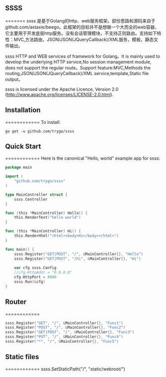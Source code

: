 ## SSSS
=======
ssss 是基于Golang的http、web服务框架。部份思路和源码来自于github.com/astaxie/beego。此框架的目标并不是想做一个大而全的web容器，它主要用于开发底层http服务。没有会话管理模块，不支持正则路由。支持如下特性：MVC,方法路由，JSON/JSON(JQueryCallback)/XML服务，模板，静态文件输出。

ssss HTTP and WEB services of framework for Golang。It is mainly used to develop the underlying HTTP service,No session management module, does not support the regular route。Support feature:MVC,Methods the routing,JSON/JSON(JQueryCallback)/XML service,template,Static file output。

ssss is licensed under the Apache Licence, Version 2.0
(http://www.apache.org/licenses/LICENSE-2.0.html).

## Installation
============
To install:

    go get -u github.com/trygo/ssss

## Quick Start
============
Here is the canonical "Hello, world" example app for ssss:
```go
package main

import (
	"github.com/trygo/ssss"
)

type MainController struct {
	ssss.Controller
}

func (this *MainController) Hello() {
	this.RenderText("hello world")
}

func (this *MainController) Hi() {
	this.RenderHtml("<html><body>Hi</body></html>")
}

func main() {
	ssss.Register("GET|POST", "/", &MainController{}, "Hello")
	ssss.Register("GET|POST", "/hi", &MainController{}, "Hi")
	
	var cfg ssss.Config
	//cfg.HttpAddr = "0.0.0.0"
	cfg.HttpPort = 8080
	ssss.Run(&cfg)
}
```

## Router
============
```go
ssss.Register("GET", "/", &MainController{}, "Func1")
ssss.Register("POST", "/", &MainController{}, "Func2")
ssss.Register("GET|POST", "/", &MainController{}, "Func3")
ssss.Register("PUT", "/", &MainController{}, "Func4")
ssss.Register("*", "/", &MainController{}, "Func5")
```


## Static files
============
ssss.SetStaticPath("/", "static/webroot/")



